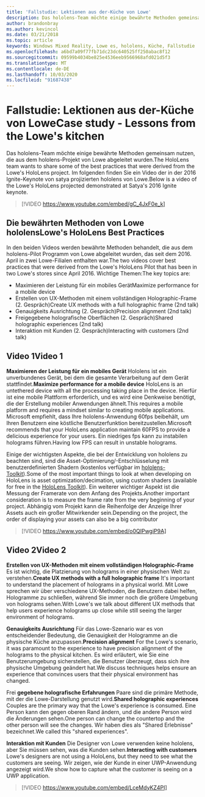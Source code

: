 ```yaml
---
title: 'Fallstudie: Lektionen aus der-Küche von Lowe'
description: Das hololens-Team möchte einige bewährte Methoden gemeinsam nutzen, die aus dem hololens-Projekt von Lowe abgeleitet wurden.
author: brandonbray
ms.author: kevincol
ms.date: 03/21/2018
ms.topic: article
keywords: Windows Mixed Reality, Lowe es, hololens, Küche, Fallstudie
ms.openlocfilehash: a6bd7a09f77fb71dc23dc640525ff250abac8f12
ms.sourcegitcommit: 09599b4034be825e4536eeb9566968afd021d5f3
ms.translationtype: MT
ms.contentlocale: de-DE
ms.lasthandoff: 10/03/2020
ms.locfileid: "91687438"
---
```

# <a name="case-study---lessons-from-the-lowes-kitchen"></a><span data-ttu-id="b8559-104">Fallstudie: Lektionen aus der-Küche von Lowe</span><span class="sxs-lookup"><span data-stu-id="b8559-104">Case study - Lessons from the Lowe's kitchen</span></span>

<span data-ttu-id="b8559-105">Das hololens-Team möchte einige bewährte Methoden gemeinsam nutzen, die aus dem hololens-Projekt von Lowe abgeleitet wurden.</span><span class="sxs-lookup"><span data-stu-id="b8559-105">The HoloLens team wants to share some of the best practices that were derived from the Lowe's HoloLens project.</span></span> <span data-ttu-id="b8559-106">Im folgenden finden Sie ein Video der in der 2016 Ignite-Keynote von satya projizierten hololens von Lowe.</span><span class="sxs-lookup"><span data-stu-id="b8559-106">Below is a video of the Lowe's HoloLens projected demonstrated at Satya's 2016 Ignite keynote.</span></span>
<br>
>[!VIDEO https://www.youtube.com/embed/gC_4JxF0e_k]

## <a name="lowes-hololens-best-practices"></a><span data-ttu-id="b8559-107">Die bewährten Methoden von Lowe hololens</span><span class="sxs-lookup"><span data-stu-id="b8559-107">Lowe's HoloLens Best Practices</span></span>

<span data-ttu-id="b8559-108">In den beiden Videos werden bewährte Methoden behandelt, die aus dem hololens-Pilot Programm von Lowe abgeleitet wurden, das seit dem 2016. April in zwei Lowe-Filialen enthalten war.</span><span class="sxs-lookup"><span data-stu-id="b8559-108">The two videos cover best practices that were derived from the Lowe's HoloLens Pilot that has been in two Lowe's stores since April 2016.</span></span> <span data-ttu-id="b8559-109">Wichtige Themen:</span><span class="sxs-lookup"><span data-stu-id="b8559-109">The key topics are:</span></span>
* <span data-ttu-id="b8559-110">Maximieren der Leistung für ein mobiles Gerät</span><span class="sxs-lookup"><span data-stu-id="b8559-110">Maximize performance for a mobile device</span></span>
* <span data-ttu-id="b8559-111">Erstellen von UX-Methoden mit einem vollständigen Holographic-Frame (2. Gespräch)</span><span class="sxs-lookup"><span data-stu-id="b8559-111">Create UX methods with a full holographic frame (2nd talk)</span></span>
* <span data-ttu-id="b8559-112">Genauigkeits Ausrichtung (2. Gespräch)</span><span class="sxs-lookup"><span data-stu-id="b8559-112">Precision alignment (2nd talk)</span></span>
* <span data-ttu-id="b8559-113">Freigegebene holografische Oberflächen (2. Gespräch)</span><span class="sxs-lookup"><span data-stu-id="b8559-113">Shared holographic experiences (2nd talk)</span></span>
* <span data-ttu-id="b8559-114">Interaktion mit Kunden (2. Gespräch)</span><span class="sxs-lookup"><span data-stu-id="b8559-114">Interacting with customers (2nd talk)</span></span>

## <a name="video-1"></a><span data-ttu-id="b8559-115">Video 1</span><span class="sxs-lookup"><span data-stu-id="b8559-115">Video 1</span></span>

<span data-ttu-id="b8559-116">**Maximieren der Leistung für ein mobiles Gerät** Hololens ist ein unverbundenes Gerät, bei dem die gesamte Verarbeitung auf dem Gerät stattfindet.</span><span class="sxs-lookup"><span data-stu-id="b8559-116">**Maximize performance for a mobile device** HoloLens is an untethered device with all the processing taking place in the device.</span></span> <span data-ttu-id="b8559-117">Hierfür ist eine mobile Plattform erforderlich, und es wird eine Denkweise benötigt, die der Erstellung mobiler Anwendungen ähnelt.</span><span class="sxs-lookup"><span data-stu-id="b8559-117">This requires a mobile platform and requires a mindset similar to creating mobile applications.</span></span> <span data-ttu-id="b8559-118">Microsoft empfiehlt, dass Ihre hololens-Anwendung 60fps beibehält, um Ihren Benutzern eine köstliche Benutzerfunktion bereitzustellen.</span><span class="sxs-lookup"><span data-stu-id="b8559-118">Microsoft recommends that your HoloLens application maintain 60FPS to provide a delicious experience for your users.</span></span> <span data-ttu-id="b8559-119">Ein niedriges fps kann zu instabilen holograms führen.</span><span class="sxs-lookup"><span data-stu-id="b8559-119">Having low FPS can result in unstable holograms.</span></span>

<span data-ttu-id="b8559-120">Einige der wichtigsten Aspekte, die bei der Entwicklung von hololens zu beachten sind, sind die Asset-Optimierung/-Entschlüsselung mit benutzerdefinierten Shadern (kostenlos verfügbar im [hololens-Toolkit](https://github.com/Microsoft/HoloToolkit-Unity)).</span><span class="sxs-lookup"><span data-stu-id="b8559-120">Some of the most important things to look at when developing on HoloLens is asset optimization/decimation, using custom shaders (available for free in the [HoloLens Toolkit](https://github.com/Microsoft/HoloToolkit-Unity)).</span></span> <span data-ttu-id="b8559-121">Ein weiterer wichtiger Aspekt ist die Messung der Framerate von dem Anfang des Projekts.</span><span class="sxs-lookup"><span data-stu-id="b8559-121">Another important consideration is to measure the frame rate from the very beginning of your project.</span></span> <span data-ttu-id="b8559-122">Abhängig vom Projekt kann die Reihenfolge der Anzeige Ihrer Assets auch ein großer Mitwirkender sein.</span><span class="sxs-lookup"><span data-stu-id="b8559-122">Depending on the project, the order of displaying your assets can also be a big contributor</span></span>
<br>
>[!VIDEO https://www.youtube.com/embed/o0QIPwgiP9A]

## <a name="video-2"></a><span data-ttu-id="b8559-123">Video 2</span><span class="sxs-lookup"><span data-stu-id="b8559-123">Video 2</span></span>

<span data-ttu-id="b8559-124">**Erstellen von UX-Methoden mit einem vollständigen Holographic-Frame** Es ist wichtig, die Platzierung von holograms in einer physischen Welt zu verstehen.</span><span class="sxs-lookup"><span data-stu-id="b8559-124">**Create UX methods with a full holographic frame** It's important to understand the placement of holograms in a physical world.</span></span> <span data-ttu-id="b8559-125">Mit Lowe sprechen wir über verschiedene UX-Methoden, die Benutzern dabei helfen, Hologramme zu schließen, während Sie immer noch die größere Umgebung von holograms sehen.</span><span class="sxs-lookup"><span data-stu-id="b8559-125">With Lowe's we talk about different UX methods that help users experience holograms up close while still seeing the larger environment of holograms.</span></span>

<span data-ttu-id="b8559-126">**Genauigkeits Ausrichtung** Für das Lowe-Szenario war es von entscheidender Bedeutung, die Genauigkeit der Hologramme an die physische Küche anzupassen.</span><span class="sxs-lookup"><span data-stu-id="b8559-126">**Precision alignment** For the Lowe's scenario, it was paramount to the experience to have precision alignment of the holograms to the physical kitchen.</span></span> <span data-ttu-id="b8559-127">Es wird erläutert, wie Sie eine Benutzerumgebung sicherstellen, die Benutzer überzeugt, dass sich ihre physische Umgebung geändert hat.</span><span class="sxs-lookup"><span data-stu-id="b8559-127">We discuss techniques helps ensure an experience that convinces users that their physical environment has changed.</span></span>

<span data-ttu-id="b8559-128">Frei **gegebene holografische Erfahrungen** Paare sind die primäre Methode, mit der die Lowe-Darstellung genutzt wird.</span><span class="sxs-lookup"><span data-stu-id="b8559-128">**Shared holographic experiences** Couples are the primary way that the Lowe's experience is consumed.</span></span> <span data-ttu-id="b8559-129">Eine Person kann den gegen oberen Rand ändern, und die andere Person wird die Änderungen sehen.</span><span class="sxs-lookup"><span data-stu-id="b8559-129">One person can change the countertop and the other person will see the changes.</span></span> <span data-ttu-id="b8559-130">Wir haben dies als "Shared Erlebnisse" bezeichnet.</span><span class="sxs-lookup"><span data-stu-id="b8559-130">We called this "shared experiences".</span></span>

<span data-ttu-id="b8559-131">**Interaktion mit Kunden** Die Designer von Lowe verwenden keine hololens, aber Sie müssen sehen, was die Kunden sehen.</span><span class="sxs-lookup"><span data-stu-id="b8559-131">**Interacting with customers** Lowe's designers are not using a HoloLens, but they need to see what the customers are seeing.</span></span> <span data-ttu-id="b8559-132">Wir zeigen, wie der Kunde in einer UWP-Anwendung angezeigt wird.</span><span class="sxs-lookup"><span data-stu-id="b8559-132">We show how to capture what the customer is seeing on a UWP application.</span></span>
<br>
>[!VIDEO https://www.youtube.com/embed/LceMdyKZ4PI]
